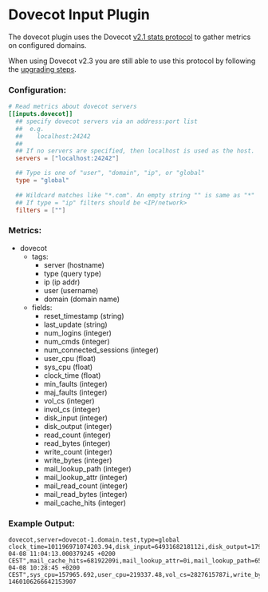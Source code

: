 # Dovecot Input Plugin

The dovecot plugin uses the Dovecot [v2.1 stats protocol][stats old] to gather
metrics on configured domains.

When using Dovecot v2.3 you are still able to use this protocol by following
the [upgrading steps][upgrading].

### Configuration:

```toml
# Read metrics about dovecot servers
[[inputs.dovecot]]
  ## specify dovecot servers via an address:port list
  ##  e.g.
  ##    localhost:24242
  ##
  ## If no servers are specified, then localhost is used as the host.
  servers = ["localhost:24242"]

  ## Type is one of "user", "domain", "ip", or "global"
  type = "global"
  
  ## Wildcard matches like "*.com". An empty string "" is same as "*"
  ## If type = "ip" filters should be <IP/network>
  filters = [""]
```

### Metrics:

- dovecot
  - tags:
	- server (hostname)
	- type (query type)
	- ip (ip addr)
	- user (username)
	- domain (domain name)
  - fields:
	- reset_timestamp (string)
	- last_update (string)
	- num_logins (integer)
	- num_cmds (integer)
	- num_connected_sessions (integer)
	- user_cpu (float)
	- sys_cpu (float)
	- clock_time (float)
	- min_faults (integer)
	- maj_faults (integer)
	- vol_cs (integer)
	- invol_cs (integer)
	- disk_input (integer)
	- disk_output (integer)
	- read_count (integer)
	- read_bytes (integer)
	- write_count (integer)
	- write_bytes (integer)
	- mail_lookup_path (integer)
	- mail_lookup_attr (integer)
	- mail_read_count (integer)
	- mail_read_bytes (integer)
	- mail_cache_hits (integer)


### Example Output:

```
dovecot,server=dovecot-1.domain.test,type=global clock_time=101196971074203.94,disk_input=6493168218112i,disk_output=17978638815232i,invol_cs=1198855447i,last_update="2016-04-08 11:04:13.000379245 +0200 CEST",mail_cache_hits=68192209i,mail_lookup_attr=0i,mail_lookup_path=653861i,mail_read_bytes=86705151847i,mail_read_count=566125i,maj_faults=17208i,min_faults=1286179702i,num_cmds=917469i,num_connected_sessions=8896i,num_logins=174827i,read_bytes=30327690466186i,read_count=1772396430i,reset_timestamp="2016-04-08 10:28:45 +0200 CEST",sys_cpu=157965.692,user_cpu=219337.48,vol_cs=2827615787i,write_bytes=17150837661940i,write_count=992653220i 1460106266642153907
```

[stats old]: http://wiki2.dovecot.org/Statistics/Old
[upgrading]: https://wiki2.dovecot.org/Upgrading/2.3#Statistics_Redesign
